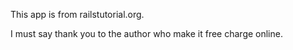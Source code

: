 This app is from railstutorial.org.

I must say thank you to the author who make it free charge online.